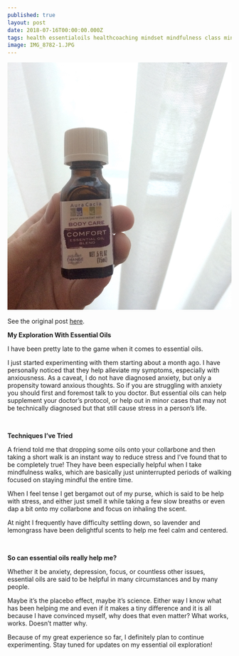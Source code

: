 ```yaml
---
published: true
layout: post
date: 2018-07-16T00:00:00.000Z
tags: health essentialoils healthcoaching mindset mindfulness class mindfuleating lifecoaching naturalmovement life stress stressmanagement lifestyle coaching food self-improvement exercise diet nutrition chekcoach chekinstitute goals
image: IMG_8782-1.JPG
---
```




![IMG_8782-1.JPG](/content/IMG_8782-1.JPG)

See the original post [here](https://www.pittsburghfitnessproject.com/essential-oils/). 


**My Exploration With Essential Oils**

I have been pretty late to the game when it comes to essential oils.

I just started experimenting with them starting about a month ago. I have personally noticed that they help alleviate my symptoms, especially with anxiousness. As a caveat, I do not have diagnosed anxiety, but only a propensity toward anxious thoughts. So if you are struggling with anxiety you should first and foremost talk to you doctor. But essential oils can help supplement your doctor’s protocol, or help out in minor cases that may not be technically diagnosed but that still cause stress in a person’s life. 

<br>

**Techniques I’ve Tried**

A friend told me that dropping some oils onto your collarbone and then taking a short walk is an instant way to reduce stress and I’ve found that to be completely true! They have been especially helpful when I take mindfulness walks, which are basically just uninterrupted periods of walking focused on staying mindful the entire time. 

When I feel tense I get bergamot out of my purse, which is said to be help with stress, and either just smell it while taking a few slow breaths or even dap a bit onto my collarbone and focus on inhaling the scent. 

At night I frequently have difficulty settling down, so lavender and lemongrass have been delightful scents to help me feel calm and centered. 

<br>

**So can essential oils really help me?**

Whether it be anxiety, depression, focus, or countless other issues, essential oils are said to be helpful in many circumstances and by many people. 

Maybe it’s the placebo effect, maybe it’s science. Either way I know what has been helping me and even if it makes a tiny difference and it is all because I have convinced myself, why does that even matter? What works, works. Doesn’t matter why. 

Because of my great experience so far, I definitely plan to continue experimenting. Stay tuned for updates on my essential oil exploration! 
